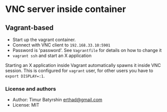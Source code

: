 # VNC server inside container

## Vagrant-based

* Start up the vagrant container.
* Connect with VNC client to `192.168.33.10:5901`
* Password is 'password'. See `Vagrantfile` for details on how to change it
* `vagrant ssh` and start an X application

Starting an X application inside Vagrant automatically spawns it inside VNC session.
This is configured for `vagrant` user, for other users you have to `export DISPLAY=:1`.


### License and authors
* Author: Timur Batyrshin erthad@gmail.com
* License: MIT
